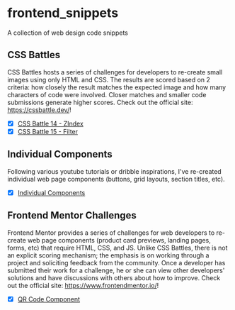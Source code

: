 # frontend_snippets
A collection of web design code snippets

## CSS Battles
CSS Battles hosts a series of challenges for developers to re-create small images using only HTML and CSS. The results are scored based on 2 criteria: how closely the result matches the expected image and how many characters of code were involved. Closer matches and smaller code submissions generate higher scores. Check out the official site: https://cssbattle.dev/!

- [x] [CSS Battle 14 - ZIndex](https://atarak.github.io/frontend_snippets/index.html#battle14)
- [x] [CSS Battle 15 - Filter](https://atarak.github.io/frontend_snippets/index.html#battle15)

## Individual Components
Following various youtube tutorials or dribble inspirations, I've re-created individual web page components (buttons, grid layouts, section titles, etc).

- [x] [Individual Components](https://atarak.github.io/frontend_snippets/index.html#components)

## Frontend Mentor Challenges
Frontend Mentor provides a series of challenges for web developers to re-create web page components (product card previews, landing pages, forms, etc) that require HTML, CSS, and JS. Unlike CSS Battles, there is not an explicit scoring mechanism; the emphasis is on working through a project and soliciting feedback from the community. Once a developer has submitted their work for a challenge, he or she can view other developers' solutions and have discussions with others about how to improve. Check out the official site: https://www.frontendmentor.io/!

- [x] [QR Code Component](https://atarak.github.io/frontend_snippets/index.html#fm-qr-code-component)